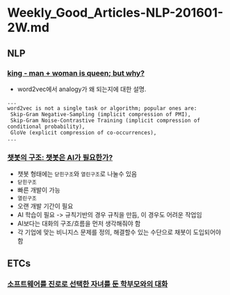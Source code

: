 # Weekly_Good_Articles-NLP-201601-2W.md

## NLP

### [king - man + woman is queen; but why?](http://p.migdal.pl/2017/01/06/king-man-woman-queen-why.html)
* word2vec에서 analogy가 왜 되는지에 대한 설명. 
```
...
word2vec is not a single task or algorithm; popular ones are:
 Skip-Gram Negative-Sampling (implicit compression of PMI),
 Skip-Gram Noise-Contrastive Training (implicit compression of conditional probability),
 GloVe (explicit compression of co-occurrences),
...
```

### [챗봇의 구조: 챗봇은 AI가 필요한가?](https://brunch.co.kr/@gentlepie/7)
* 챗봇 형태에는 `닫힌구조`와 `열린구조`로 나눌수 있음
* `닫힌구조`
 * 빠른 개발이 가능
* `열린구조`
 * 오랜 개발 기간이 필요
 * AI 학습이 필요 -> 규칙기반의 경우 규칙을 만듬, 이 경우도 어려운 작업임
* AI보다는 대화의 구조/흐름을 먼저 생각해줘야 함
* 각 기업에 맞는 비니지스 문제를 정의, 해결할수 있는 수단으로 채봇이 도입되어야 함

## ETCs

### [소프트웨어를 진로로 선택한 자녀를 둔 학부모와의 대화](http://hl1itj.tistory.com/146)
